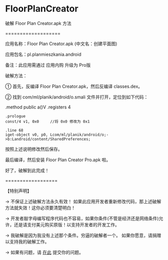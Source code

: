 # FloorPlanCreator
破解 Floor Plan Creator.apk 方法

===================

应用名称：Floor Plan Creator.apk (中文名：创建平面图)

应用包名：pl.planmieszkania.android

备注：此应用需通过 应用内购 升级为 Pro版

破解方法：

① 首先，反编译 Floor Plan Creator.apk，然后反编译 classes.dex。

② 找到 com/ml/planik/android/o.smali 文件并打开，定位到如下代码：


.method public a()V
    .registers 4

    .prologue
    const/4 v1, 0x0     //将 0x0 修改为 0x1

    .line 68
    iget-object v0, p0, Lcom/ml/planik/android/o;->b:Landroid/content/SharedPreferences;


按照上述说明修改然后保存。

最后编译，然后安装 Floor Plan Creator Pro.apk 啦。

好了，破解到此完成！

==================

【特别声明】

→ 不保证上述破解方法永久有效！ 如果此应用开发者重新修改代码，那上述破解方法就失效！这你必须要清楚明白！

→ 开发者敲字母编写程序代码也不容易，如果你条件(不管是经济还是网络条件)允许，还是请支付美元购买原版！以支持开发者的开发工作。

→ 我破解是因为我没有上述那个条件。穷逼的破解者一个。 如果你愿意，请捐赠以支持我的破解工作。

→ 如果有问题，请 <a href=https://github.com/APK-Patched/FloorPlanCreator/issues>在此</a> 提交你的问题。
